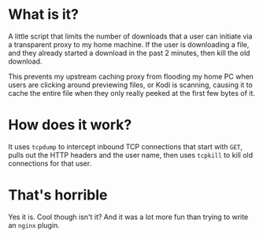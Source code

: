 # What is it?

A little script that limits the number of downloads that a user
can initiate via a transparent proxy to my home machine. If the user is
downloading a file, and they already started a download in the past 2 
minutes, then kill the old download.

This prevents my upstream caching proxy from flooding my home PC when
users are clicking around previewing files, or Kodi is scanning, causing
it to cache the entire file when they only really peeked at the first few
bytes of it.

# How does it work?

It uses `tcpdump` to intercept inbound TCP connections that start with
`GET`, pulls out the HTTP headers and the user name, then uses `tcpkill`
to kill old connections for that user.

# That's horrible

Yes it is. Cool though isn't it? And it was a lot more fun than trying to
write an `nginx` plugin.
